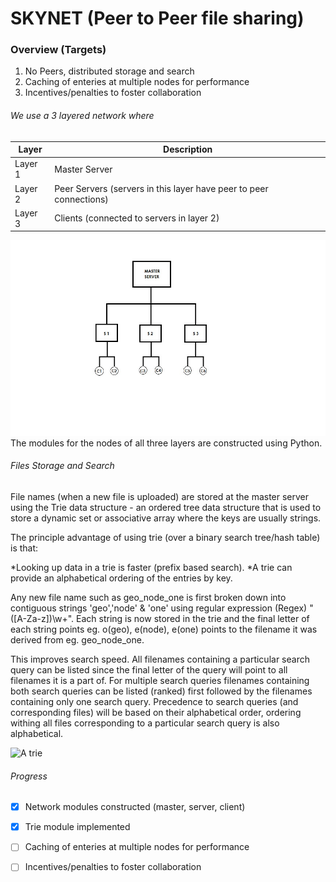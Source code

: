 # SKYNET (Peer to Peer file sharing)
### Overview (Targets)
1. No Peers, distributed storage and search
2. Caching of enteries at multiple nodes for performance
3. Incentives/penalties to foster collaboration 

###### We use a 3 layered network where

Layer | Description
------------ | -------------
Layer 1 | Master Server
Layer 2 | Peer Servers (servers in this layer have peer to peer connections)
Layer 3 | Clients (connected to servers in layer 2)

![Network Structure](https://github.com/Pratyush380/skynet/blob/master/project_network.jpg)
The modules for the nodes of all three layers are constructed using Python. 

###### Files Storage and Search

File names (when a new file is uploaded) are stored at the master server using the Trie data structure - an ordered tree data structure that is used to store a dynamic set or associative array where the keys are usually strings. 

The principle advantage of using trie (over a binary search tree/hash table) is that:

*Looking up data in a trie is faster (prefix based search).
*A trie can provide an alphabetical ordering of the entries by key.

Any new file name such as geo_node_one is first broken down into contiguous strings 'geo','node' & 'one' using regular expression (Regex) "([A-Za-z])\w+". Each string is now stored in the trie and the final letter of each string points eg. o(geo), e(node), e(one) points to the filename it was derived from eg. geo_node_one. 

This improves search speed. All filenames containing a particular search query can be listed since the final letter of the query will point to all filenames it is a part of. For multiple search queries filenames containing both search queries can be listed (ranked) first followed by the filenames containing only one search query. Precedence to search queries (and corresponding files) will be based on their alphabetical order, ordering withing all files corresponding to a particular search query is also alphabetical.  

![A trie](https://upload.wikimedia.org/wikipedia/commons/thumb/b/be/Trie_example.svg/250px-Trie_example.svg.png)

###### Progress

- [x] Network modules constructed (master, server, client) 
- [x] Trie module implemented
- [ ] Caching of enteries at multiple nodes for performance
- [ ] Incentives/penalties to foster collaboration 

